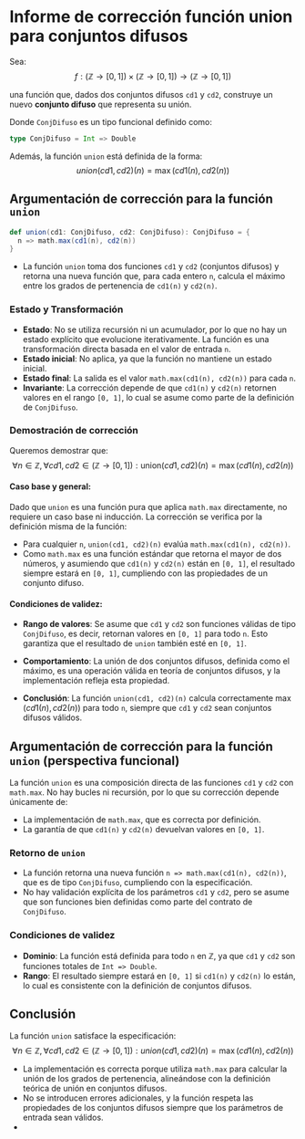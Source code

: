 # Informe de corrección función union para conjuntos difusos



Sea: $$f: (\mathbb{Z} \to [0,1]) \times (\mathbb{Z} \to [0,1]) \to (\mathbb{Z} \to [0,1])$$

una función que, dados dos conjuntos difusos `cd1` y `cd2`, construye un nuevo **conjunto difuso** que representa su unión.

Donde `ConjDifuso` es un tipo funcional definido como:
```scala
type ConjDifuso = Int => Double
```
Además, la función `union` está definida de la forma:
$$
union(cd1, cd2)(n) = \max(cd1(n), cd2(n))
$$

## Argumentación de corrección para la función `union`

```scala
def union(cd1: ConjDifuso, cd2: ConjDifuso): ConjDifuso = {
  n => math.max(cd1(n), cd2(n))
}
```

- La función `union` toma dos funciones `cd1` y `cd2` (conjuntos difusos) y retorna una nueva función que, para cada entero `n`, calcula el máximo entre los grados de pertenencia de `cd1(n)` y `cd2(n)`.

### Estado y Transformación

- **Estado**: No se utiliza recursión ni un acumulador, por lo que no hay un estado explícito que evolucione iterativamente. La función es una transformación directa basada en el valor de entrada `n`.
- **Estado inicial**: No aplica, ya que la función no mantiene un estado inicial.
- **Estado final**: La salida es el valor `math.max(cd1(n), cd2(n))` para cada `n`.
- **Invariante**: La corrección depende de que `cd1(n)` y `cd2(n)` retornen valores en el rango `[0, 1]`, lo cual se asume como parte de la definición de `ConjDifuso`.

### Demostración de corrección

Queremos demostrar que:
$$
\forall n \in \mathbb{Z}, \forall cd1, cd2 \in (\mathbb{Z} \to [0,1]) : \text{union}(cd1, cd2)(n) = \max(cd1(n), cd2(n))
$$

#### Caso base y general:
Dado que `union` es una función pura que aplica `math.max` directamente, no requiere un caso base ni inducción. La corrección se verifica por la definición misma de la función:
- Para cualquier `n`, `union(cd1, cd2)(n)` evalúa `math.max(cd1(n), cd2(n))`.
- Como `math.max` es una función estándar que retorna el mayor de dos números, y asumiendo que `cd1(n)` y `cd2(n)` están en `[0, 1]`, el resultado siempre estará en `[0, 1]`, cumpliendo con las propiedades de un conjunto difuso.

#### Condiciones de validez:
- **Rango de valores**: Se asume que `cd1` y `cd2` son funciones válidas de tipo `ConjDifuso`, es decir, retornan valores en `[0, 1]` para todo `n`. Esto garantiza que el resultado de `union` también esté en `[0, 1]`.
- **Comportamiento**: La unión de dos conjuntos difusos, definida como el máximo, es una operación válida en teoría de conjuntos difusos, y la implementación refleja esta propiedad.

- **Conclusión**: La función `union(cd1, cd2)(n)` calcula correctamente $\max(cd1(n), cd2(n))$ para todo `n`, siempre que `cd1` y `cd2` sean conjuntos difusos válidos.

## Argumentación de corrección para la función `union` (perspectiva funcional)

La función `union` es una composición directa de las funciones `cd1` y `cd2` con `math.max`. No hay bucles ni recursión, por lo que su corrección depende únicamente de:
- La implementación de `math.max`, que es correcta por definición.
- La garantía de que `cd1(n)` y `cd2(n)` devuelvan valores en `[0, 1]`.

### Retorno de `union`
- La función retorna una nueva función `n => math.max(cd1(n), cd2(n))`, que es de tipo `ConjDifuso`, cumpliendo con la especificación.
- No hay validación explícita de los parámetros `cd1` y `cd2`, pero se asume que son funciones bien definidas como parte del contrato de `ConjDifuso`.

### Condiciones de validez
- **Dominio**: La función está definida para todo `n` en $\mathbb{Z}$, ya que `cd1` y `cd2` son funciones totales de `Int => Double`.
- **Rango**: El resultado siempre estará en `[0, 1]` si `cd1(n)` y `cd2(n)` lo están, lo cual es consistente con la definición de conjuntos difusos.

## Conclusión
La función `union` satisface la especificación:
$$
\forall n \in \mathbb{Z}, \forall cd1, cd2 \in (\mathbb{Z} \to [0,1]) : union(cd1, cd2)(n) = \max(cd1(n), cd2(n))
$$
- La implementación es correcta porque utiliza `math.max` para calcular la unión de los grados de pertenencia, alineándose con la definición teórica de unión en conjuntos difusos.
- No se introducen errores adicionales, y la función respeta las propiedades de los conjuntos difusos siempre que los parámetros de entrada sean válidos.
- 
